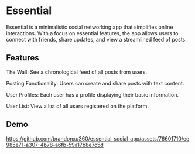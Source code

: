 # Essential

Essential is a minimalistic social networking app that simplifies online interactions. With a focus on essential features, the app allows users to connect with friends, share updates, and view a streamlined feed of posts.

## Features
The Wall: See a chronological feed of all posts from users.

Posting Functionality: Users can create and share posts with text content.

User Profiles: Each user has a profile displaying their basic information.

User List: View a list of all users registered on the platform.

## Demo
https://github.com/brandonxu360/essential_social_app/assets/76601710/ee985e71-a307-4b78-a6fb-59a17b8e7c5d

